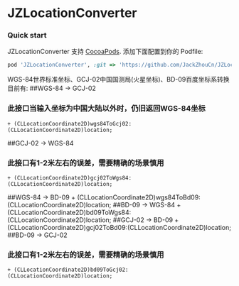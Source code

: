 JZLocationConverter
===================

### Quick start

JZLocationConverter 支持 [CocoaPods](http://cocoapods.org).  添加下面配置到你的 Podfile:

```ruby
pod 'JZLocationConverter', :git => 'https://github.com/JackZhouCn/JZLocationConverter.git'
```


WGS-84世界标准坐标、GCJ-02中国国测局(火星坐标)、BD-09百度坐标系转换
目前有:
##WGS-84  -> GCJ-02 
### 此接口当输入坐标为中国大陆以外时，仍旧返回WGS-84坐标
    + (CLLocationCoordinate2D)wgs84ToGcj02:(CLLocationCoordinate2D)location;
##GCJ-02  -> WGS-84
### 此接口有1-2米左右的误差，需要精确的场景慎用
    + (CLLocationCoordinate2D)gcj02ToWgs84:(CLLocationCoordinate2D)location;
##WGS-84  -> BD-09
    + (CLLocationCoordinate2D)wgs84ToBd09:(CLLocationCoordinate2D)location;
##BD-09     -> WGS-84
    + (CLLocationCoordinate2D)bd09ToWgs84:(CLLocationCoordinate2D)location;
##GCJ-02   -> BD-09
    + (CLLocationCoordinate2D)gcj02ToBd09:(CLLocationCoordinate2D)location;
##BD-09     -> GCJ-02
### 此接口有1-2米左右的误差，需要精确的场景慎用
    + (CLLocationCoordinate2D)bd09ToGcj02:(CLLocationCoordinate2D)location;
